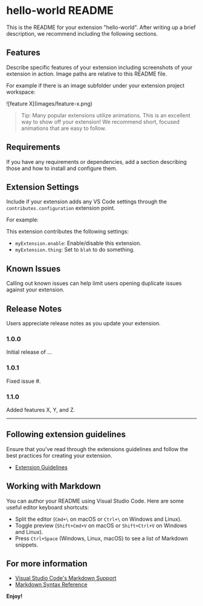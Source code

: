 # hello-world README

This is the README for your extension "hello-world". After writing up a brief
description, we recommend including the following sections.

## Features

Describe specific features of your extension including screenshots of your
extension in action. Image paths are relative to this README file.

For example if there is an image subfolder under your extension project
workspace:

\!\[feature X\]\(images/feature-x.png\)

> Tip: Many popular extensions utilize animations. This is an excellent way to
> show off your extension! We recommend short, focused animations that are easy
> to follow.

## Requirements

If you have any requirements or dependencies, add a section describing those and
how to install and configure them.

## Extension Settings

Include if your extension adds any VS Code settings through the
`contributes.configuration` extension point.

For example:

This extension contributes the following settings:

- `myExtension.enable`: Enable/disable this extension.
- `myExtension.thing`: Set to `blah` to do something.

## Known Issues

Calling out known issues can help limit users opening duplicate issues against
your extension.

## Release Notes

Users appreciate release notes as you update your extension.

### 1.0.0

Initial release of ...

### 1.0.1

Fixed issue #.

### 1.1.0

Added features X, Y, and Z.

---

## Following extension guidelines

Ensure that you've read through the extensions guidelines and follow the best
practices for creating your extension.

- [Extension Guidelines](https://code.visualstudio.com/api/references/extension-guidelines)

## Working with Markdown

You can author your README using Visual Studio Code. Here are some useful editor
keyboard shortcuts:

- Split the editor (`Cmd+\` on macOS or `Ctrl+\` on Windows and Linux).
- Toggle preview (`Shift+Cmd+V` on macOS or `Shift+Ctrl+V` on Windows and
  Linux).
- Press `Ctrl+Space` (Windows, Linux, macOS) to see a list of Markdown snippets.

## For more information

- [Visual Studio Code's Markdown Support](http://code.visualstudio.com/docs/languages/markdown)
- [Markdown Syntax Reference](https://help.github.com/articles/markdown-basics/)

**Enjoy!**
